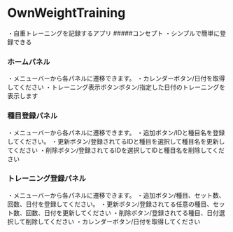 # OwnWeightTraining
・自重トレーニングを記録するアプリ
#####コンセプト
・シンプルで簡単に登録できる

### ホームパネル
・メニューバーから各パネルに遷移できます。
・カレンダーボタン/日付を取得してください
・トレーニング表示ボタンボタン/指定した日付のトレーニングを表示します

### 種目登録パネル
・メニューバーから各パネルに遷移できます。
・追加ボタン/IDと種目名を登録してください。
・更新ボタン/登録されてるIDと種目を選択して種目名を更新してください
・削除ボタン/登録されてるIDを選択してIDと種目名を削除してください

### トレーニング登録パネル
・メニューバーから各パネルに遷移できます。
・追加ボタン/種目、セット数、回数、日付を登録してください。
・更新ボタン/登録されてる任意の種目、セット数、回数、日付を更新してください
・削除ボタン/登録されてる種目、日付選択して削除してください
・カレンダーボタン/日付を取得してください
